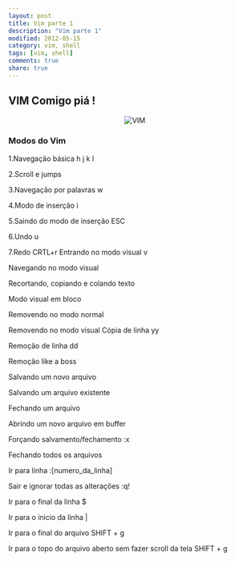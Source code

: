 ```yaml
---
layout: post
title: Vim parte 1
description: "Vim parte 1"
modified: 2012-05-15
category: vim, shell
tags: [vim, shell]
comments: true
share: true
---
```


## VIM Comigo piá !

<p style="text-align: center;">
  <img src="{{site.baseurl}}/img/posts/vim3.gif" alt="VIM">
</p>

### Modos do Vim
1.Navegação básica
  h
  j
  k
  l

2.Scroll e jumps

3.Navegação por palavras
  w

4.Modo de inserção
  i

5.Saindo do modo de inserção
  ESC

6.Undo
  u

7.Redo
  CRTL+r
Entrando no modo visual
  v

Navegando no modo visual

Recortando, copiando e colando texto

Modo visual em bloco

Removendo no modo normal

Removendo no modo visual
Cópia de linha
  yy

Remoção de linha
  dd

Remoção like a boss

Salvando um novo arquivo

Salvando um arquivo existente

Fechando um arquivo

Abrindo um novo arquivo em buffer

Forçando salvamento/fechamento
  :x

Fechando todos os arquivos

Ir para linha
  :[numero_da_linha]

Sair e ignorar todas as alterações
  :q!

Ir para o final da linha
  $

Ir para o inicio da linha
  |

Ir para o final do arquivo
  SHIFT + g

Ir para o topo do arquivo aberto sem fazer scroll da tela
  SHIFT + g
